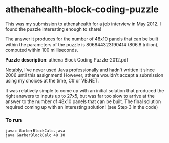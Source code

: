 # athenahealth-block-coding-puzzle

This was my submission to athenahealth for a job interview in May 2012. I found the puzzle interesting enough to share!

The answer it produces for the number of 48x10 panels that can be built within the parameters of the puzzle is 806844323190414 (806.8 trillion), computed within 100 milliseconds.

**Puzzle description**: athena Block Coding Puzzle-2012.pdf

Notably, I've never used Java professionally and hadn't written it since 2006 until this assignment! However, athena wouldn't accept a submission using my choices at the time, C# or VB.NET.

It was relatively simple to come up with an initial solution that produced the right answers to inputs up to 27x5, but was far too slow to arrive at the answer to the number of 48x10 panels that can be built. The final solution required coming up with an interesting solution! (see Step 3 in the code)

### To run

    javac GarberBlockCalc.java
    java GarberBlockCalc 48 10